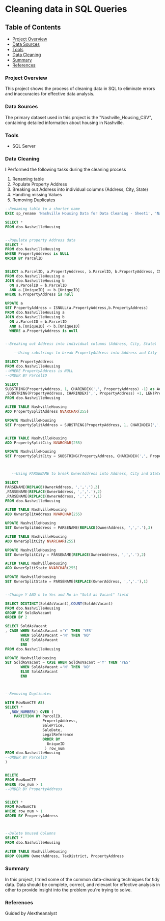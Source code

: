 # Cleaning data in SQL Queries

## Table of Contents

- [Project Overview](#project-overview)
- [Data Sources](#data-sources)
- [Tools](#tools)
- [Data Cleaning](#data-cleaning)
- [Summary](#summary)
- [References](#summary)


### Project Overview
This project shows the process of cleaning data in SQL to eliminate errors and inaccuracies for effective data analysis.

### Data Sources
The primary dataset used in this project is the "Nashville_Housing_CSV", containing detailed information about housing in Nashville.

### Tools
- SQL Server

### Data Cleaning
I Performed the following tasks during the cleaning process
1. Renaming table
2. Populate Property Address
3. Breaking out Address into individual columns (Address, City, State)
4. Handling missing Values 
5. Removing Duplicates


```SQL
--Renaming table to a shorter name 
EXEC sp_rename 'Nashville Housing Data for Data Cleaning - Sheet1', 'NashvilleHousing';

SELECT * 
FROM dbo.NashvilleHousing 


--Populate property Address data
SELECT * 
FROM dbo.NashvilleHousing 
WHERE PropertyAddress is NULL
ORDER BY ParcelID


SELECT a.ParcelID, a.PropertyAddress, b.ParcelID, b.PropertyAddress, ISNULL(a.PropertyAddress,b.PropertyAddress)
FROM dbo.NashvilleHousing a
JOIN dbo.NashvilleHousing b 
  ON a.ParcelID = b.ParcelID
  AND a.[UniqueID] <> b.[UniqueID]
WHERE a.PropertyAddress is null 

UPDATE a
SET PropertyAddress = ISNULL(a.PropertyAddress,b.PropertyAddress)
FROM dbo.NashvilleHousing a
JOIN dbo.NashvilleHousing b 
  ON a.ParcelID = b.ParcelID
  AND a.[UniqueID] <> b.[UniqueID]
  WHERE a.PropertyAddress is null 


--Breaking out Address into individual columns (Address, City, State)

    --Using substrings to break PropertyAddress into Address and City

SELECT PropertyAddress
FROM dbo.NashvilleHousing 
--WHERE PropertyAddress is NULL
--ORDER BY ParcelID

SELECT
SUBSTRING(PropertyAddress, 1, CHARINDEX(',', PropertyAddress) -1) as Address
,SUBSTRING(PropertyAddress, CHARINDEX(',', PropertyAddress) +1, LEN(PropertyAddress)) as Address
FROM dbo.NashvilleHousing 

ALTER TABLE NashvilleHousing 
ADD PropertySplitAddress NVARCHAR(255)

UPDATE NashvilleHousing 
SET PropertySplitAddress = SUBSTRING(PropertyAddress, 1, CHARINDEX(',', PropertyAddress) -1)


ALTER TABLE NashvilleHousing 
ADD PropertySplitCity NVARCHAR(255)

UPDATE NashvilleHousing 
SET PropertySplitCity = SUBSTRING(PropertyAddress, CHARINDEX(',', PropertyAddress) +1, LEN(PropertyAddress))



   --Using PARSENAME to break OwnerAddress into Address, City and State

SELECT 
PARSENAME(REPLACE(OwnerAddress, ',','.'),3)
,PARSENAME(REPLACE(OwnerAddress, ',','.'),2)
,PARSENAME(REPLACE(OwnerAddress, ',','.'),1)
FROM dbo.NashvilleHousing

ALTER TABLE NashvilleHousing 
ADD OwnerSplitAddress NVARCHAR(255)

UPDATE NashvilleHousing 
SET OwnerSplitAddress = PARSENAME(REPLACE(OwnerAddress, ',','.'),3)

ALTER TABLE NashvilleHousing 
ADD OwnerSplitCity NVARCHAR(255)

UPDATE NashvilleHousing 
SET OwnerSplitCity = PARSENAME(REPLACE(OwnerAddress, ',','.'),2)

ALTER TABLE NashvilleHousing 
ADD OwnerSplitState NVARCHAR(255)

UPDATE NashvilleHousing 
SET OwnerSplitState = PARSENAME(REPLACE(OwnerAddress, ',','.'),1)


--Change Y AND n to Yes and No in "Sold as Vacant" field

SELECT DISTINCT(SoldAsVacant),COUNT(SoldAsVacant)
FROM dbo.NashvilleHousing
GROUP BY SoldAsVacant
ORDER BY 2

SELECT SoldAsVacant
, CASE WHEN SoldAsVacant ='Y' THEN 'YES'
       WHEN SoldAsVacant ='N' THEN 'NO'
       ELSE SoldAsVacant
       END
FROM dbo.NashvilleHousing

UPDATE NashvilleHousing
SET SoldASVacant = CASE WHEN SoldAsVacant ='Y' THEN 'YES'
       WHEN SoldAsVacant ='N' THEN 'NO'
       ELSE SoldAsVacant
       END



--Removing Duplicates

WITH RowNumCTE AS(
SELECT *
  ,ROW_NUMBER() OVER (
    PARTITION BY ParcelID,
                 PropertyAddress,
                 SalePrice,
                 SaleDate,
                 LegalReference
                 ORDER BY
                   UniqueID
                  ) row_num
FROM dbo.NashvilleHousing
--ORDER BY ParcelID
)


DELETE
FROM RowNumCTE
WHERE row_num > 1
--ORDER BY PropertyAddress


SELECT *
FROM RowNumCTE
WHERE row_num > 1
ORDER BY PropertyAddress



--Delete Unused Columns
SELECT *
FROM dbo.NashvilleHousing

ALTER TABLE NashvilleHousing
DROP COLUMN OwnerAddress, TaxDistrict, PropertyAddress
```

### Summary 
In this project, I tried some of the common data-cleaning techniques for tidy data. Data should be complete, correct, and relevant for effective analysis in other to provide insight into the problem you're trying to solve.

### References
Guided by Alextheanalyst



